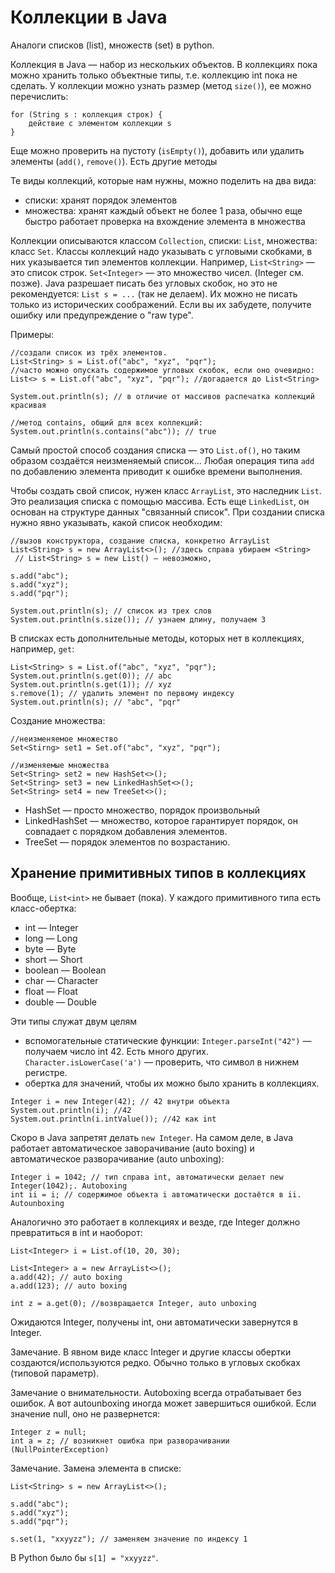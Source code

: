 # Коллекции в Java

Аналоги списков (list), множеств (set) в python.

Коллекция в Java — набор из нескольких объектов. В коллекциях пока можно хранить только объектные типы, т.е. коллекцию int пока не сделать.
У коллекции можно узнать размер (метод `size()`), ее можно перечислить:

```
for (String s : коллекция строк) {
    действие с элементом коллекции s
}
```

Еще можно проверить на пустоту (`isEmpty()`), добавить или удалить элементы (`add()`, `remove()`). Есть другие методы

Те виды коллекций, которые нам нужны, можно поделить на два вида:
- списки: хранят порядок элементов
- множества: хранят каждый объект не более 1 раза, обычно еще быстро работает проверка на вхождение элемента в множества

Коллекции описываются классом `Collection`, cписки: `List`, множества:
класс `Set`. Классы коллекций надо указывать с угловыми скобками, в них указывается тип элементов коллекции. Например, `List<String>` — это список строк. `Set<Integer>` — это множество чисел. (Integer см. позже).
Java разрешает писать без угловых скобок, но это не рекомендуется:
`List s = ...` (так не делаем). Их можно не писать только из исторических соображений. Если вы их забудете, получите ошибку или предупреждение о "raw type".

Примеры:

```
//создали список из трёх элементов.
List<String> s = List.of("abc", "xyz", "pqr");
//часто можно опускать содержимое угловых скобок, если оно очевидно:
List<> s = List.of("abc", "xyz", "pqr"); //догадается до List<String>

System.out.println(s); // в отличие от массивов распечатка коллекций красивая

//метод contains, общий для всех коллекций:
System.out.println(s.contains("abc")); // true
```

Самый простой способ создания списка — это `List.of()`, но таким образом создаётся неизменяемый список... Любая операция типа `add` по добавлению элемента приводит к ошибке времени выполнения.

Чтобы создать свой список, нужен класс `ArrayList`, это наследник `List`. Это реализация списка с помощью массива. Есть еще `LinkedList`, он основан на структуре данных "связанный список". При создании списка нужно явно указывать, какой список необходим:


```
//вызов конструктора, создание списка, конкретно ArrayList
List<String> s = new ArrayList<>(); //здесь справа убираем <String>
 // List<String> s = new List() — невозможно, 

s.add("abc");
s.add("xyz");
s.add("pqr");

System.out.println(s); // список из трех слов
System.out.println(s.size()); // узнаем длину, получаем 3
```

В списках есть дополнительные методы, которых нет в коллекциях, например, `get`:

```
List<String> s = List.of("abc", "xyz", "pqr");
System.out.println(s.get(0)); // abc
System.out.println(s.get(1)); // xyz
s.remove(1); // удалить элемент по первому индексу
System.out.println(s); // "abc", "pqr"
```

Создание множества:

```
//неизменяемое множество
Set<Stirng> set1 = Set.of("abc", "xyz", "pqr");

//изменяемые множества
Set<String> set2 = new HashSet<>();
Set<String> set3 = new LinkedHashSet<>();
Set<String> set4 = new TreeSet<>();
```

* HashSet — просто множество, порядок произвольный
* LinkedHashSet — множество, которое гарантирует порядок, он совпадает с порядком добавления элементов.
* TreeSet — порядок элементов по возрастанию.

## Хранение примитивных типов в коллекциях
Вообще, `List<int>` не бывает (пока). У каждого примитивного типа есть класс-обертка:

* int — Integer
* long — Long
* byte — Byte
* short — Short
* boolean — Boolean
* char — Character
* float — Float
* double — Double

Эти типы служат двум целям
- вспомогательные статические функции: `Integer.parseInt("42")` — получаем число int 42. Есть много других. `Character.isLowerCase('a')` — проверить, что символ в нижнем регистре.
- обертка для значений, чтобы их можно было хранить в коллекциях.

```
Integer i = new Integer(42); // 42 внутри объекта
System.out.println(i); //42
System.out.println(i.intValue()); //42 как int
```

Скоро в Java запретят делать `new Integer`. На самом деле, в Java работает автоматическое заворачивание (auto boxing) и автоматическое разворачивание (auto unboxing):

```
Integer i = 1042; // тип справа int, автоматически делает new Integer(1042);. Autoboxing
int ii = i; // содержимое объекта i автоматически достаётся в ii. Autounboxing
```

Аналогично это работает в коллекциях и везде, где Integer должно превратиться в int и наоборот:

```
List<Integer> i = List.of(10, 20, 30);

List<Integer> a = new ArrayList<>();
a.add(42); // auto boxing
a.add(123); // auto boxing

int z = a.get(0); //возвращается Integer, auto unboxing
```

Ожидаются Integer, получены int, они автоматически завернутся в Integer.

Замечание. В явном виде класс Integer и другие классы обертки создаются/используются редко. Обычно только в угловых скобках (типовой параметр).

Замечание о внимательности. Autoboxing всегда отрабатывает без ошибок. А вот autounboxing иногда может завершиться ошибкой. Если значение null, оно не развернется:

```
Integer z = null;
int a = z; // возникнет ошибка при разворачивании (NullPointerException)
```

Замечание. Замена элемента в списке:

```
List<String> s = new ArrayList<>();

s.add("abc");
s.add("xyz");
s.add("pqr");

s.set(1, "xxyyzz"); // заменяем значение по индексу 1
```

В Python было бы `s[1] = "xxyyzz"`.
